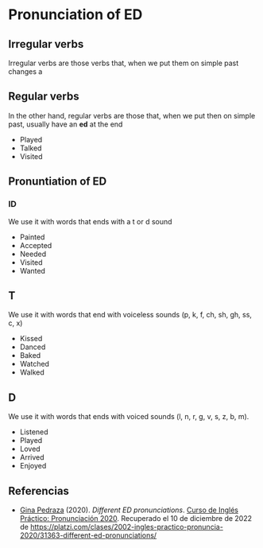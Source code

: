 # Pronunciation of ED

## Irregular verbs

Irregular verbs are those verbs that, when we put them on simple past changes a

## Regular verbs

In the other hand, regular verbs are those that, when we put then on simple past, usually have an **ed** at the end

- Played
- Talked
- Visited

## Pronuntiation of ED

### ID

We use it with words that ends with a t or d sound

- Painted
- Accepted
- Needed
- Visited
- Wanted

## T

We use it with words that end with voiceless sounds (p, k, f, ch, sh, gh, ss, c, x)

- Kissed
- Danced
- Baked
- Watched
- Walked

## D

We use it with words that ends with voiced sounds (l, n, r, g, v, s, z, b, m).

- Listened
- Played
- Loved
- Arrived
- Enjoyed

## Referencias

- [Gina Pedraza](https://platzi.com/profes/gina-pedraza/) (2020). _Different ED pronunciations_.  [Curso de Inglés Práctico: Pronunciación 2020](https://platzi.com/clases/old/ingles-practico-pronuncia-2020/). Recuperado el 10 de diciembre de 2022 de https://platzi.com/clases/2002-ingles-practico-pronuncia-2020/31363-different-ed-pronunciations/




